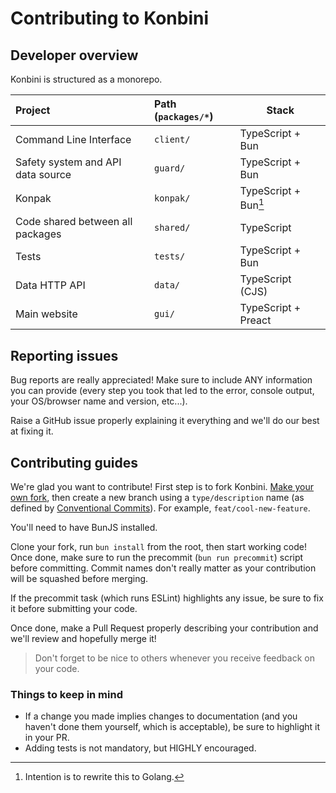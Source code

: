 # Contributing to Konbini

## Developer overview

Konbini is structured as a monorepo.

| Project                           | Path (`packages/*`) | Stack                |
| :-------------------------------- | :------------------ | -------------------- |
| Command Line Interface            | `client/`           | TypeScript + Bun     |
| Safety system and API data source | `guard/`            | TypeScript + Bun     |
| Konpak                            | `konpak/`           | TypeScript + Bun[^1] |
| Code shared between all packages  | `shared/`           | TypeScript           |
| Tests                             | `tests/`            | TypeScript + Bun     |
| Data HTTP API                     | `data/`             | TypeScript (CJS)     |
| Main website                      | `gui/`              | TypeScript + Preact  |

## Reporting issues

Bug reports are really appreciated! Make sure to include ANY information you can provide (every step you took that led to the error, console output, your OS/browser name and version, etc...).

Raise a GitHub issue properly explaining it everything and we'll do our best at fixing it.

## Contributing guides

We're glad you want to contribute! First step is to fork Konbini. [Make your own fork](https://github.com/HanaOrg/Konbini/fork), then create a new branch using a `type/description` name (as defined by [Conventional Commits](https://www.conventionalcommits.org/en/v1.0.0/)). For example, `feat/cool-new-feature`.

You'll need to have BunJS installed.

Clone your fork, run `bun install` from the root, then start working code! Once done, make sure to run the precommit (`bun run precommit`) script before committing. Commit names don't really matter as your contribution will be squashed before merging.

If the precommit task (which runs ESLint) highlights any issue, be sure to fix it before submitting your code.

Once done, make a Pull Request properly describing your contribution and we'll review and hopefully merge it!

> Don't forget to be nice to others whenever you receive feedback on your code.

### Things to keep in mind

- If a change you made implies changes to documentation (and you haven't done them yourself, which is acceptable), be sure to highlight it in your PR.
- Adding tests is not mandatory, but HIGHLY encouraged.

[^1]: Intention is to rewrite this to Golang.
